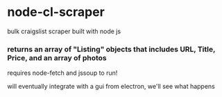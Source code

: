 # node-cl-scraper
bulk craigslist scraper built with node js

### returns an array of "Listing" objects that includes URL, Title, Price, and an array of photos

requires node-fetch and jssoup to run!

will eventually integrate with a gui from electron, we'll see what happens



